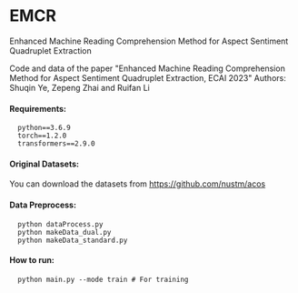 # EMCR
Enhanced Machine Reading Comprehension Method for Aspect Sentiment Quadruplet Extraction

Code and data of the paper "Enhanced Machine Reading Comprehension Method for Aspect Sentiment Quadruplet Extraction, ECAI 2023"
Authors: 	Shuqin Ye, Zepeng Zhai and Ruifan Li

#### Requirements:

```
  python==3.6.9
  torch==1.2.0
  transformers==2.9.0
```
#### Original Datasets:

You can download the datasets from https://github.com/nustm/acos

#### Data Preprocess:

```
  python dataProcess.py
  python makeData_dual.py
  python makeData_standard.py
```

#### How to run:

```
  python main.py --mode train # For training
```
